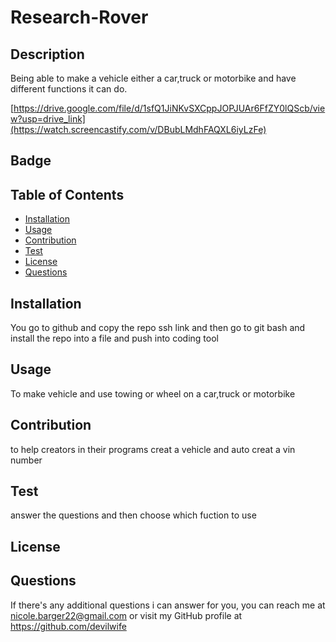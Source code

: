 # Research-Rover
    
## Description
Being able to make a vehicle either a car,truck or motorbike and have different functions it can do.

[https://drive.google.com/file/d/1sfQ1JiNKvSXCppJOPJUAr6FfZY0lQScb/view?usp=drive_link](https://watch.screencastify.com/v/DBubLMdhFAQXL6iyLzFe)

## Badge
    
## Table of Contents
- [Installation](#installation)
- [Usage](#usage)
- [Contribution](#contribution)
- [Test](#test)
- [License](#license)
- [Questions](#questions)
    
## Installation
You go to github and copy the repo ssh link and then go to git bash and install the repo into a file and push into coding tool
    
## Usage
To make vehicle and use towing or wheel on a car,truck or motorbike
    
## Contribution
to help creators in their programs creat a vehicle and auto creat a vin number
    
## Test
answer the questions and then choose which fuction to use
    
## License
    
## Questions
If there's any additional questions i can answer for you, you can reach me at [nicole.barger22@gmail.com](mailto:nicole.barger22@gmail.com) or visit my GitHub profile at https://github.com/devilwife


  
